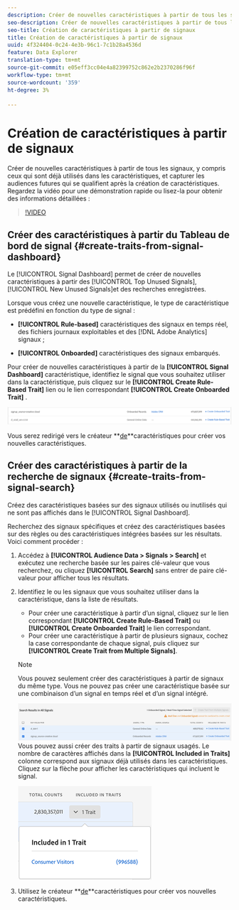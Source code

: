 ```yaml
---
description: Créer de nouvelles caractéristiques à partir de tous les signaux, y compris ceux qui sont déjà utilisés dans les caractéristiques, et capturer les audiences futures qui se qualifient après la création de caractéristiques.
seo-description: Créer de nouvelles caractéristiques à partir de tous les signaux, y compris ceux qui sont déjà utilisés dans les caractéristiques, et capturer les audiences futures qui se qualifient après la création de caractéristiques.
seo-title: Création de caractéristiques à partir de signaux
title: Création de caractéristiques à partir de signaux
uuid: 4f324404-0c24-4e3b-96c1-7c1b28a4536d
feature: Data Explorer
translation-type: tm+mt
source-git-commit: e05eff3cc04e4a82399752c862e2b2370286f96f
workflow-type: tm+mt
source-wordcount: '359'
ht-degree: 3%

---
```



# Création de caractéristiques à partir de signaux

Créer de nouvelles caractéristiques à partir de tous les signaux, y compris ceux qui sont déjà utilisés dans les caractéristiques, et capturer les audiences futures qui se qualifient après la création de caractéristiques. Regardez la vidéo pour une démonstration rapide ou lisez-la pour obtenir des informations détaillées :

>[!VIDEO](https://video.tv.adobe.com/v/25169/?quality=12)

## Créer des caractéristiques à partir du Tableau de bord de signal {#create-traits-from-signal-dashboard}

Le [!UICONTROL Signal Dashboard] permet de créer de nouvelles caractéristiques à partir des [!UICONTROL Top Unused Signals], [!UICONTROL New Unused Signals]et des recherches enregistrées.

Lorsque vous créez une nouvelle caractéristique, le type de caractéristique est prédéfini en fonction du type de signal :

* **[!UICONTROL Rule-based]** caractéristiques des signaux en temps réel, des fichiers journaux exploitables et des [!DNL Adobe Analytics] signaux ;

* **[!UICONTROL Onboarded]** caractéristiques des signaux embarqués.

Pour créer de nouvelles caractéristiques à partir de la **[!UICONTROL Signal Dashboard]** caractéristique, identifiez le signal que vous souhaitez utiliser dans la caractéristique, puis cliquez sur le **[!UICONTROL Create Rule-Based Trait]** lien ou le lien correspondant **[!UICONTROL Create Onboarded Trait]** .

![](assets/signals-create-trait.png)

Vous serez redirigé vers le créateur **[de](../../features/traits/about-trait-builder.md)**caractéristiques pour créer vos nouvelles caractéristiques.

## Créer des caractéristiques à partir de la recherche de signaux {#create-traits-from-signal-search}

Créez des caractéristiques basées sur des signaux utilisés ou inutilisés qui ne sont pas affichés dans le [!UICONTROL Signal Dashboard].

Recherchez des signaux spécifiques et créez des caractéristiques basées sur des règles ou des caractéristiques intégrées basées sur les résultats. Voici comment procéder :

1. Accédez à **[!UICONTROL Audience Data > Signals > Search]** et exécutez une recherche basée sur les paires clé-valeur que vous recherchez, ou cliquez **[!UICONTROL Search]** sans entrer de paire clé-valeur pour afficher tous les résultats.
2. Identifiez le ou les signaux que vous souhaitez utiliser dans la caractéristique, dans la liste de résultats.
   * Pour créer une caractéristique à partir d’un signal, cliquez sur le lien correspondant **[!UICONTROL Create Rule-Based Trait]** ou **[!UICONTROL Create Onboarded Trait]** le lien correspondant.
   * Pour créer une caractéristique à partir de plusieurs signaux, cochez la case correspondante de chaque signal, puis cliquez sur **[!UICONTROL Create Trait from Multiple Signals]**.

   >[!NOTE]
   >Vous pouvez seulement créer des caractéristiques à partir de signaux du même type. Vous ne pouvez pas créer une caractéristique basée sur une combinaison d’un signal en temps réel et d’un signal intégré.
   >
   > ![](assets/signals-create-trait-search.png)
   >Vous pouvez aussi créer des traits à partir de signaux usagés. Le nombre de caractères affichés dans la **[!UICONTROL Included in Traits]** colonne correspond aux signaux déjà utilisés dans les caractéristiques. Cliquez sur la flèche pour afficher les caractéristiques qui incluent le signal.
   >
   >![](assets/signals-used-traits.png)

3. Utilisez le créateur **[de](../../features/traits/about-trait-builder.md)**caractéristiques pour créer vos nouvelles caractéristiques.
